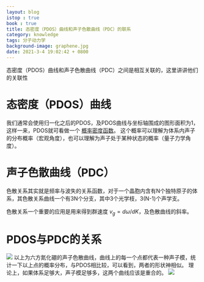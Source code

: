 ```yaml
---
layout: blog
istop : true
book : true
title: 态密度（PDOS）曲线和声子色散曲线（PDC）的联系
category: knowledge
tags: 分子动力学
background-image: graphene.jpg
date: 2021-3-4 19:02:42 + 0800
---
```

态密度（PDOS）曲线和声子色散曲线（PDC）之间是相互关联的，这里讲讲他们的关联性<!-- more -->

# 态密度（PDOS）曲线

我们通常会使用归一化之后的PDOS，及PDOS曲线与坐标轴围成的图形面积为1，这样一来，PDOS就可看做一个
[概率密度函数](https://baike.baidu.com/item/%E6%A6%82%E7%8E%87%E5%AF%86%E5%BA%A6%E5%87%BD%E6%95%B0/5021996?fr=aladdin)。
这个概率可以理解为体系内声子的分布概率（宏观角度），也可以理解为声子处于某种状态的概率（量子力学角度）。

# 声子色散曲线（PDC）
色散关系其实就是频率与波失的关系函数，对于一个晶胞内含有N个独特原子的体系，其色散关系曲线一个有3N个分支，其中3个光学枝，3(N-1)个声学支。

色散关系一个重要的应用是用来得到群速度 $v_g = d\omega/dK$，及色散曲线的斜率。

# PDOS与PDC的关系

![]({{site.url}}/figures/MD/PdosAndPdc/pdc.png)
以上为六方氮化硼的声子色散曲线，曲线上的每一个点都代表一种声子模，统计一下以上点的概率分布，与PDOS相比较，可以看到，两者的形状神相似。
理论上，如果体系足够大，声子模足够多，这两个曲线应该是重合的。
![]({{site.url}}/figures/MD/PdosAndPdc/PdosAndPdc.png)
